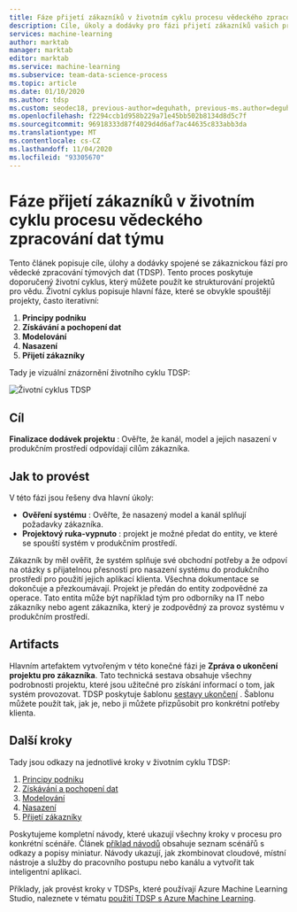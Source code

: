 ```yaml
---
title: Fáze přijetí zákazníků v životním cyklu procesu vědeckého zpracování dat týmu
description: Cíle, úkoly a dodávky pro fázi přijetí zákazníků vašich projektů pro vědu pro data
services: machine-learning
author: marktab
manager: marktab
editor: marktab
ms.service: machine-learning
ms.subservice: team-data-science-process
ms.topic: article
ms.date: 01/10/2020
ms.author: tdsp
ms.custom: seodec18, previous-author=deguhath, previous-ms.author=deguhath
ms.openlocfilehash: f2294ccb1d958b229a71e45bb502b8134d8d5c7f
ms.sourcegitcommit: 96918333d87f4029d4d6af7ac44635c833abb3da
ms.translationtype: MT
ms.contentlocale: cs-CZ
ms.lasthandoff: 11/04/2020
ms.locfileid: "93305670"
---
```

# <a name="customer-acceptance-stage-of-the-team-data-science-process-lifecycle"></a>Fáze přijetí zákazníků v životním cyklu procesu vědeckého zpracování dat týmu

Tento článek popisuje cíle, úlohy a dodávky spojené se zákaznickou fází pro vědecké zpracování týmových dat (TDSP). Tento proces poskytuje doporučený životní cyklus, který můžete použít ke strukturování projektů pro vědu. Životní cyklus popisuje hlavní fáze, které se obvykle spouštějí projekty, často iterativní:

   1. **Principy podniku**
   2. **Získávání a pochopení dat**
   3. **Modelování**
   4. **Nasazení**
   5. **Přijetí zákazníky**

Tady je vizuální znázornění životního cyklu TDSP: 

![Životní cyklus TDSP](./media/lifecycle/tdsp-lifecycle2.png) 


## <a name="goal"></a>Cíl
**Finalizace dodávek projektu** : Ověřte, že kanál, model a jejich nasazení v produkčním prostředí odpovídají cílům zákazníka.

## <a name="how-to-do-it"></a>Jak to provést
V této fázi jsou řešeny dva hlavní úkoly:

   * **Ověření systému** : Ověřte, že nasazený model a kanál splňují požadavky zákazníka.
   * **Projektový ruka-vypnuto** : projekt je možné předat do entity, ve které se spouští systém v produkčním prostředí.

Zákazník by měl ověřit, že systém splňuje své obchodní potřeby a že odpoví na otázky s přijatelnou přesností pro nasazení systému do produkčního prostředí pro použití jejich aplikací klienta. Všechna dokumentace se dokončuje a přezkoumávají. Projekt je předán do entity zodpovědné za operace. Tato entita může být například tým pro odborníky na IT nebo zákazníky nebo agent zákazníka, který je zodpovědný za provoz systému v produkčním prostředí. 

## <a name="artifacts"></a>Artifacts
Hlavním artefaktem vytvořeným v této konečné fázi je **Zpráva o ukončení projektu pro zákazníka**. Tato technická sestava obsahuje všechny podrobnosti projektu, které jsou užitečné pro získání informací o tom, jak systém provozovat. TDSP poskytuje šablonu [sestavy ukončení](https://github.com/Azure/Azure-TDSP-ProjectTemplate/blob/master/Docs/Project/Exit%20Report.md) . Šablonu můžete použít tak, jak je, nebo ji můžete přizpůsobit pro konkrétní potřeby klienta. 


## <a name="next-steps"></a>Další kroky

Tady jsou odkazy na jednotlivé kroky v životním cyklu TDSP:

   1. [Principy podniku](lifecycle-business-understanding.md)
   2. [Získávání a pochopení dat](lifecycle-data.md)
   3. [Modelování](lifecycle-modeling.md)
   4. [Nasazení](lifecycle-deployment.md)
   5. [Přijetí zákazníky](lifecycle-acceptance.md)

Poskytujeme kompletní návody, které ukazují všechny kroky v procesu pro konkrétní scénáře. Článek [příklad návodů](walkthroughs.md) obsahuje seznam scénářů s odkazy a popisy miniatur. Návody ukazují, jak zkombinovat cloudové, místní nástroje a služby do pracovního postupu nebo kanálu a vytvořit tak inteligentní aplikaci. 

Příklady, jak provést kroky v TDSPs, které používají Azure Machine Learning Studio, naleznete v tématu [použití TDSP s Azure Machine Learning](./index.yml).
